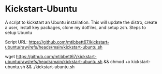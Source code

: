 # Kickstart-Ubuntu
A script to kickstart an Ubuntu installation.  This will update the distro, create a user, install key packages, clone my dotfiles, and setup zsh.
Steps to setup Ubuntu

Script URL: https://github.com/mtibbett67/kickstart-ubuntu/raw/refs/heads/main/kickstart-ubuntu.sh


wget https://github.com/mtibbett67/kickstart-ubuntu/raw/refs/heads/main/kickstart-ubuntu.sh && chmod +x kickstart-ubuntu.sh && ./kickstart-ubuntu.sh

